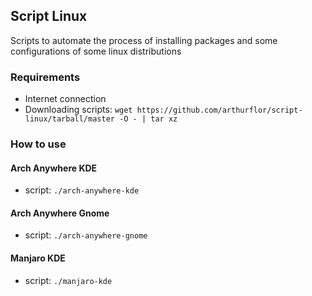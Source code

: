 ## Script Linux

Scripts to automate the process of installing packages and some configurations of some linux distributions

### Requirements
- Internet connection
- Downloading scripts: `wget https://github.com/arthurflor/script-linux/tarball/master -O - | tar xz`

### How to use

#### Arch Anywhere KDE
- script: `./arch-anywhere-kde`

#### Arch Anywhere Gnome
- script: `./arch-anywhere-gnome`

#### Manjaro KDE
- script: `./manjaro-kde`

